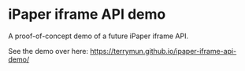 # iPaper iframe API demo
A proof-of-concept demo of a future iPaper iframe API.

See the demo over here: https://terrymun.github.io/ipaper-iframe-api-demo/
